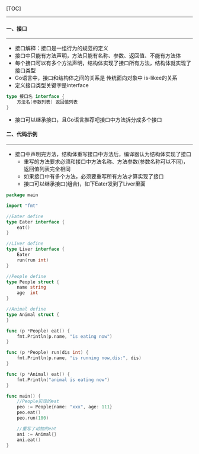 [TOC]

***

#### 一、接口

***

* 接口解释：接口是一组行为的规范的定义
* 接口中只能有方法声明，方法只能有名称、参数、返回值、不能有方法体
* 每个接口可以有多个方法声明，结构体实现了接口所有方法，结构体就实现了接口类型
* Go语言中，接口和结构体之间的关系是 传统面向对象中 is-likee的关系
* 定义接口类型关键字是interface

```go
type 接口名 interface {
	方法名(参数列表) 返回值列表
}
```

* 接口可以继承接口，且Go语言推荐吧接口中方法拆分成多个接口

#### 二、代码示例

****

* 接口中声明完方法，结构体重写接口中方法后，编译器认为结构体实现了接口
  * 重写的方法要求必须和接口中方法名称、方法参数(参数名称可以不同)，返回值列表完全相同
  * 如果接口中有多个方法，必须要重写所有方法才算实现了接口
  * 接口可以继承接口(组合)，如下Eater发到了Liver里面

```go
package main

import "fmt"

//Eater define
type Eater interface {
	eat()
}

//Liver define
type Liver interface {
	Eater
	run(run int)
}

//People define
type People struct {
	name string
	age  int
}

//Animal define
type Animal struct {
}

func (p *People) eat() {
	fmt.Println(p.name, "is eating now")
}

func (p *People) run(dis int) {
	fmt.Println(p.name, "is running now,dis:", dis)
}

func (p *Animal) eat() {
	fmt.Println("animal is eating now")
}

func main() {
	//People实现的eat
	peo := People{name: "xxx", age: 111}
	peo.eat()
	peo.run(100)

	//重写了动物的eat
	ani := Animal{}
	ani.eat()
}

```





